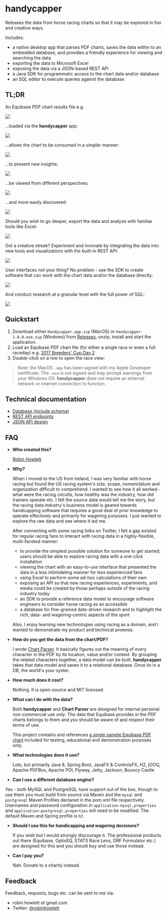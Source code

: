 # handycapper

Releases the data from horse racing charts so that it may be explored in fun and creative ways.

Includes:

- a native desktop app that parses PDF charts, saves the data within to an embedded database, and provides a friendly experience for viewing and searching the data
- exporting the data to Microsoft Excel
- exposing the data via a JSON-based REST API
- a Java SDK for programmatic access to the chart data and/or database
- an SQL editor to execute queries against the database

## TL;DR

An Equibase PDF chart results file e.g.

![](docs/img/chart.png)

...loaded via the **handycapper** app:

![](docs/img/ui_0-main.png)

...allows the chart to be consumed in a simpler manner:

![](docs/img/ui_1-result.png)

...to present new insights:

![](docs/img/ui_2-splits.png)

...be viewed from different perspectives:

![](docs/img/ui_3-wagering.png)

...and more easily discovered:

![](docs/img/ui_4-find.png)

Should you wish to go deeper, export the data and analyze with familiar tools like Excel:

![](docs/img/excel.png)

Got a creative streak? Experiment and innovate by integrating the data into new tools and visualizations with the built-in REST API:

![](docs/img/api.png)

User interfaces not your thing? No problem - use the SDK to create software that can work with the chart data and/or the database directly:

![](docs/img/code.png)

And conduct research at a granular level with the full power of SQL:

![](docs/img/db_0-h2.png)

## Quickstart

1. Download either `Handycapper.app.zip` (MacOS) or `Handycapper-1.0.0.exe.zip` (Windows) from [Releases](https://github.com/robinhowlett/handycapper/releases), unzip, install and start the application.
1. Load an Equibase PDF chart file (for either a single race or even a full raceday) e.g. [2017 Breeders' Cup Day 2](http://www.equibase.com/premium/eqbPDFChartPlus.cfm?RACE=A&BorP=P&TID=DMR&CTRY=USA&DT=11/04/2017&DAY=D&STYLE=EQB)
1. Double-click on a row to open the race view:

> Note: the MacOS `.app` has been signed with my Apple Developer certificate. The `.exe` is not signed and may prompt warnings from your Windows OS. **handycapper** does not require an external network or internet connection to function.

## Technical documentation

- [Database (include schema)](https://github.com/robinhowlett/handycapper/blob/master/docs/database-schema.md)
- [REST API endpoints](https://github.com/robinhowlett/handycapper/blob/master/docs/rest-api.md)
- [JSON API design](https://github.com/robinhowlett/handycapper/blob/master/docs/json-design.md)
	
## FAQ

* **Who created this?**

	[Robin Howlett](https://www.robinhowlett.com/)
	
* **Why?**

	When I moved to the US from Ireland, I was very familiar with horse racing but found the US racing system's size, scope, nomenclature and organization difficult to comprehend. I wanted to see how it all worked - what were the racing circults, how healthy was the industry, how did trainers operate etc. I felt the source data would tell me the story, but the racing data industry's business model is geared towards handicapping software that requires a good deal of prior knowledge to operate effectively and primarily for wagering purposes. I just wanted to explore the raw data and see where it led me.
	
	After connecting with some racing folks on Twitter, I felt a gap existed for regular racing fans to interact with racing data in a highly-flexible, multi-faceted manner:
	
	* to provide the simplest possible solution for someone to get started; users should be able to explore racing data with a one-click installation
	* viewing the chart with an easy-to-use interface that presented the data in a less intimidating manner for less experienced fans
	* using Excel to perform some ad-hoc calculations of their own
	* exposing an API so that new racing experiences, experiments, and media could be created by those perhaps outside of the racing industry today
	* an SDK to provide a reference data model to encourage software engineers to consider horse racing as an accessible 
	* a database for fine-grained data-driven research and to highlight the rich, data- and wagering-centric aspects of the sport

	Also, I enjoy learning new technologies using racing as a domain, and I wanted to demonstrate my product and technical prowess.
	
* **How do you get the data from the chart/PDF?**

	I wrote [Chart Parser](https://github.com/robinhowlett/chart-parser). It basically figures out the meaning of every character in the PDF by its location, value and/or context. By grouping the related characters together, a data model can be built. **handycapper** takes that data model and saves it to a relational database. Once its in a DB, the world's your oyster.

* **How much does it cost?**

	Nothing. It is open-source and MIT licensed.
	
* **What can I do with the data?**

	Both **handycapper** and **Chart Parser** are designed for internal personal non-commercial use *only*. The data that Equibase provides in the PDF charts belongs to them and you should be aware of and respect their terms of use. 
	
	This project contains and references [a single sample Equibase PDF chart](https://github.com/robinhowlett/handycapper/blob/master/src/test/resources/examples) included for testing, educational and demonstration purposes only.
	
* **What technologies does it use?**

	Lots, but primarily Java 8, Spring Boot, JavaFX & ControlsFX, H2, jOOQ, Apache PDFBox, Apache POI, Flyway, Jetty, Jackson, Bouncy Castle
	
* **Can I use a different database engine?**

Yes - both MySQL and PostgreSQL have support out of the box, though to use them you must build from source via Maven and the `mysql` and `postgresql` Maven Profiles declared in the pom.xml file respectively. Usernames and password configuration in `application-mysql.properties` and `application-postgresql.properties` will need to be modified. The default Maven and Spring profile is `h2`.
	
* **Should I use this for handicapping and wagering decisions?**

	If you wish but I would strongly discourage it. The professional products out there (Equibase, OptixEQ, STATS Race Lens, DRF Formulator etc.) are designed for this and you should buy and use those instead.
	
* **Can I pay you?**

	Nah. Donate to a charity instead.
	
## Feedback

Feedback, requests, bugs etc. can be sent to me via:

<ul><li>robin.howlett <i>at</i> gmail.com</li>
<li>Twitter: <a href="https://www.twitter.com/robinhowlett">@robinhowlett</a></li>

	
	
